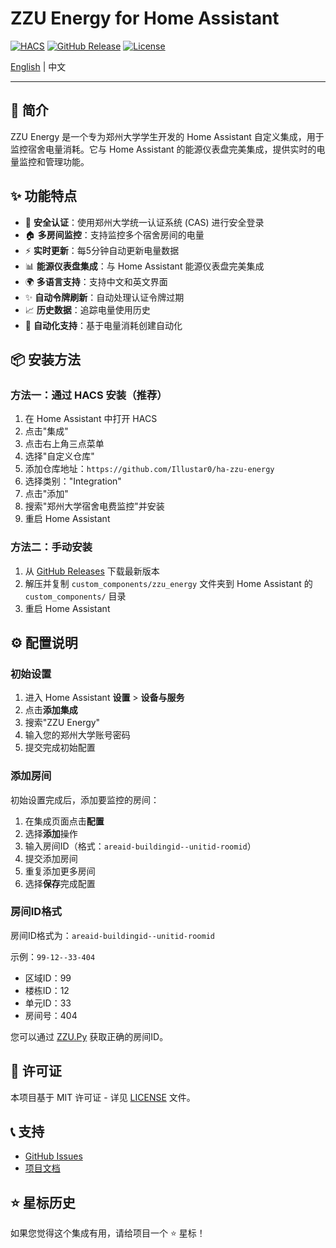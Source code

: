 # ZZU Energy for Home Assistant

[![HACS](https://img.shields.io/badge/HACS-Custom-41BDF5.svg)](https://github.com/hacs/integration)
[![GitHub Release](https://img.shields.io/github/release/Illustar0/ha-zzu-energy.svg)](https://github.com/Illustar0/ha-zzu-energy/releases)
[![License](https://img.shields.io/badge/license-MIT-blue.svg)](LICENSE)

[English](README.md) | 中文

---

## 📝 简介

ZZU Energy 是一个专为郑州大学学生开发的 Home Assistant 自定义集成，用于监控宿舍电量消耗。它与 Home Assistant 的能源仪表盘完美集成，提供实时的电量监控和管理功能。

## ✨ 功能特点

- 🔐 **安全认证**：使用郑州大学统一认证系统 (CAS) 进行安全登录
- 🏠 **多房间监控**：支持监控多个宿舍房间的电量
- ⚡ **实时更新**：每5分钟自动更新电量数据
- 📊 **能源仪表盘集成**：与 Home Assistant 能源仪表盘完美集成
- 🌍 **多语言支持**：支持中文和英文界面
- ✨ **自动令牌刷新**：自动处理认证令牌过期
- 📈 **历史数据**：追踪电量使用历史
- 🔔 **自动化支持**：基于电量消耗创建自动化

## 📦 安装方法

### 方法一：通过 HACS 安装（推荐）

1. 在 Home Assistant 中打开 HACS
2. 点击"集成"
3. 点击右上角三点菜单
4. 选择"自定义仓库"
5. 添加仓库地址：`https://github.com/Illustar0/ha-zzu-energy`
6. 选择类别："Integration"
7. 点击"添加"
8. 搜索"郑州大学宿舍电费监控"并安装
9. 重启 Home Assistant

### 方法二：手动安装

1. 从 [GitHub Releases](https://github.com/Illustar0/ha-zzu-energy/releases) 下载最新版本
2. 解压并复制 `custom_components/zzu_energy` 文件夹到 Home Assistant 的 `custom_components/` 目录
3. 重启 Home Assistant

## ⚙️ 配置说明

### 初始设置

1. 进入 Home Assistant **设置** > **设备与服务**
2. 点击**添加集成**
3. 搜索"ZZU Energy"
4. 输入您的郑州大学账号密码
5. 提交完成初始配置

### 添加房间

初始设置完成后，添加要监控的房间：

1. 在集成页面点击**配置**
2. 选择**添加**操作
3. 输入房间ID（格式：`areaid-buildingid--unitid-roomid`）
4. 提交添加房间
5. 重复添加更多房间
6. 选择**保存**完成配置

### 房间ID格式

房间ID格式为：`areaid-buildingid--unitid-roomid`

示例：`99-12--33-404`
- 区域ID：99
- 楼栋ID：12
- 单元ID：33
- 房间号：404

您可以通过 [ZZU.Py](https://github.com/Illustar0/ZZU.Py) 获取正确的房间ID。

## 📄 许可证

本项目基于 MIT 许可证 - 详见 [LICENSE](LICENSE) 文件。

## 📞 支持

- [GitHub Issues](https://github.com/Illustar0/ha-zzu-energy/issues)
- [项目文档](https://github.com/Illustar0/ha-zzu-energy/wiki)

## ⭐ 星标历史

如果您觉得这个集成有用，请给项目一个 ⭐ 星标！